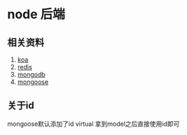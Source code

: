 # node 后端

## 相关资料
1. [koa](https://github.com/koajs/koa)
1. [redis](https://github.com/luin/ioredis)
1. [mongodb](https://www.mongodb.com/)
1. [mongoose](https://mongoosejs.com/)


## 关于id
mongoose默认添加了id virtual 拿到model之后直接使用id即可
